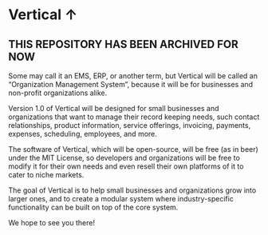 # Vertical ↑

## THIS REPOSITORY HAS BEEN ARCHIVED FOR NOW

Some may call it an EMS, ERP, or another term, but Vertical will be called an “Organization Management System”, because it will be for businesses and non-profit organizations alike. 

Version 1.0 of Vertical will be designed for small businesses and organizations that want to manage their record keeping needs, such contact relationships, product information, service offerings, invoicing, payments, expenses, scheduling, employees, and more.     

The software of Vertical, which will be open-source, will be free (as in beer) under the MIT License, so developers and organizations will be free to modify it for their own needs and even resell their own platforms of it to cater to niche markets.

The goal of Vertical is to help small businesses and organizations grow into larger ones, and to create a modular system where industry-specific functionality can be built on top of the core system.


We hope to see you there!

